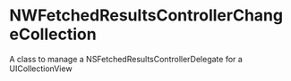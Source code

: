 NWFetchedResultsControllerChangeCollection
==========================================

A class to manage a NSFetchedResultsControllerDelegate for a UICollectionView
